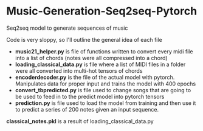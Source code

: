 # Music-Generation-Seq2seq-Pytorch
Seq2seq model to generate sequences of music

Code is very sloppy, so I'll outline the general idea of each file

- **music21_helper.py** is file of functions written to convert every midi file into a list of chords (notes were all compressed into a chord)
- **loading_classical_data.py** is file where a list of MIDI files in a folder were all converted into multi-hot tensors of chords 
- **encoderdecoder.py** is the file of the actual model with pytorch. Manipulates data for proper input and trains the model with 400 epochs
- **convert_tbpredicted.py** is file used to change songs that are going to be used to feed in to the predict model into pytorch tensors
- **prediction.py** is file used to load the model from training and then use it to predict a series of 200 notes given an input sequence.

**classical_notes.pkl** is a result of loading_classical_data.py
